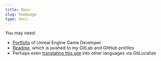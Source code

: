 ```yaml
---
title: Main
slug: homepage
type: docs
---
```


You may need:

- [Portfolio](portfolio.md) of Unreal Engine Game Developer
- [Readme](readme.md), which is pushed to my GitLab and GitHub profiles
- Perhaps even [translating this site](https://gitlocalize.com/repo/8169) into other languages via GitLocalize
